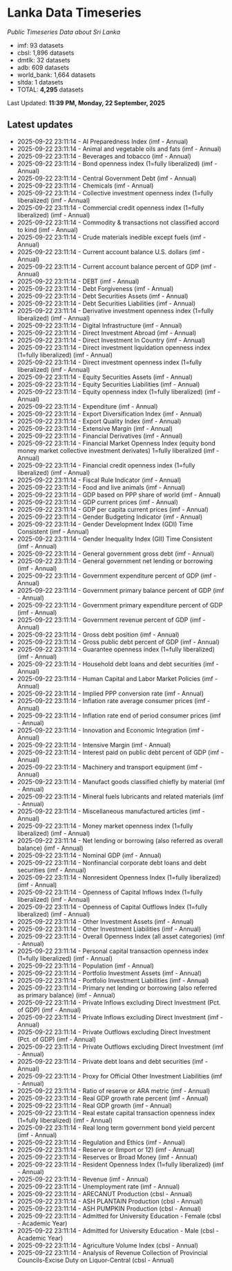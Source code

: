 # Lanka Data Timeseries
*Public Timeseries Data about Sri Lanka*

* imf: 93 datasets
* cbsl: 1,896 datasets
* dmtlk: 32 datasets
* adb: 609 datasets
* world_bank: 1,664 datasets
* sltda: 1 datasets
* TOTAL: **4,295** datasets

Last Updated: **11:39 PM, Monday, 22 September, 2025**

## Latest updates

* 2025-09-22 23:11:14 - AI Preparedness Index (imf - Annual)
* 2025-09-22 23:11:14 - Animal and vegetable oils and fats (imf - Annual)
* 2025-09-22 23:11:14 - Beverages and tobacco (imf - Annual)
* 2025-09-22 23:11:14 - Bond openness index (1=fully liberalized) (imf - Annual)
* 2025-09-22 23:11:14 - Central Government Debt (imf - Annual)
* 2025-09-22 23:11:14 - Chemicals (imf - Annual)
* 2025-09-22 23:11:14 - Collective investment openness index (1=fully liberalized) (imf - Annual)
* 2025-09-22 23:11:14 - Commercial credit openness index (1=fully liberalized) (imf - Annual)
* 2025-09-22 23:11:14 - Commodity & transactions not classified accord to kind (imf - Annual)
* 2025-09-22 23:11:14 - Crude materials inedible except fuels (imf - Annual)
* 2025-09-22 23:11:14 - Current account balance U.S. dollars (imf - Annual)
* 2025-09-22 23:11:14 - Current account balance percent of GDP (imf - Annual)
* 2025-09-22 23:11:14 - DEBT (imf - Annual)
* 2025-09-22 23:11:14 - Debt Forgiveness (imf - Annual)
* 2025-09-22 23:11:14 - Debt Securities Assets (imf - Annual)
* 2025-09-22 23:11:14 - Debt Securities Liabilities (imf - Annual)
* 2025-09-22 23:11:14 - Derivative investment openness index (1=fully liberalized) (imf - Annual)
* 2025-09-22 23:11:14 - Digital Infrastructure (imf - Annual)
* 2025-09-22 23:11:14 - Direct Investment Abroad (imf - Annual)
* 2025-09-22 23:11:14 - Direct Investment In Country (imf - Annual)
* 2025-09-22 23:11:14 - Direct investment liquidation openness index (1=fully liberalized) (imf - Annual)
* 2025-09-22 23:11:14 - Direct investment openness index (1=fully liberalized) (imf - Annual)
* 2025-09-22 23:11:14 - Equity Securities Assets (imf - Annual)
* 2025-09-22 23:11:14 - Equity Securities Liabilities (imf - Annual)
* 2025-09-22 23:11:14 - Equity openness index (1=fully liberalized) (imf - Annual)
* 2025-09-22 23:11:14 - Expenditure (imf - Annual)
* 2025-09-22 23:11:14 - Export Diversification Index (imf - Annual)
* 2025-09-22 23:11:14 - Export Quality Index (imf - Annual)
* 2025-09-22 23:11:14 - Extensive Margin (imf - Annual)
* 2025-09-22 23:11:14 - Financial Derivatives (imf - Annual)
* 2025-09-22 23:11:14 - Financial Market Openness Index (equity bond money market collective investment derivates) 1=fully liberalized (imf - Annual)
* 2025-09-22 23:11:14 - Financial credit openness index (1=fully liberalized) (imf - Annual)
* 2025-09-22 23:11:14 - Fiscal Rule Indicator (imf - Annual)
* 2025-09-22 23:11:14 - Food and live animals (imf - Annual)
* 2025-09-22 23:11:14 - GDP based on PPP share of world (imf - Annual)
* 2025-09-22 23:11:14 - GDP current prices (imf - Annual)
* 2025-09-22 23:11:14 - GDP per capita current prices (imf - Annual)
* 2025-09-22 23:11:14 - Gender Budgeting Indicator (imf - Annual)
* 2025-09-22 23:11:14 - Gender Development Index (GDI) Time Consistent (imf - Annual)
* 2025-09-22 23:11:14 - Gender Inequality Index (GII) Time Consistent (imf - Annual)
* 2025-09-22 23:11:14 - General government gross debt (imf - Annual)
* 2025-09-22 23:11:14 - General government net lending or borrowing (imf - Annual)
* 2025-09-22 23:11:14 - Government expenditure percent of GDP (imf - Annual)
* 2025-09-22 23:11:14 - Government primary balance percent of GDP (imf - Annual)
* 2025-09-22 23:11:14 - Government primary expenditure percent of GDP (imf - Annual)
* 2025-09-22 23:11:14 - Government revenue percent of GDP (imf - Annual)
* 2025-09-22 23:11:14 - Gross debt position (imf - Annual)
* 2025-09-22 23:11:14 - Gross public debt percent of GDP (imf - Annual)
* 2025-09-22 23:11:14 - Guarantee openness index (1=fully liberalized) (imf - Annual)
* 2025-09-22 23:11:14 - Household debt loans and debt securities (imf - Annual)
* 2025-09-22 23:11:14 - Human Capital and Labor Market Policies (imf - Annual)
* 2025-09-22 23:11:14 - Implied PPP conversion rate (imf - Annual)
* 2025-09-22 23:11:14 - Inflation rate average consumer prices (imf - Annual)
* 2025-09-22 23:11:14 - Inflation rate end of period consumer prices (imf - Annual)
* 2025-09-22 23:11:14 - Innovation and Economic Integration (imf - Annual)
* 2025-09-22 23:11:14 - Intensive Margin (imf - Annual)
* 2025-09-22 23:11:14 - Interest paid on public debt percent of GDP (imf - Annual)
* 2025-09-22 23:11:14 - Machinery and transport equipment (imf - Annual)
* 2025-09-22 23:11:14 - Manufact goods classified chiefly by material (imf - Annual)
* 2025-09-22 23:11:14 - Mineral fuels lubricants and related materials (imf - Annual)
* 2025-09-22 23:11:14 - Miscellaneous manufactured articles (imf - Annual)
* 2025-09-22 23:11:14 - Money market openness index (1=fully liberalized) (imf - Annual)
* 2025-09-22 23:11:14 - Net lending or borrowing (also referred as overall balance) (imf - Annual)
* 2025-09-22 23:11:14 - Nominal GDP (imf - Annual)
* 2025-09-22 23:11:14 - Nonfinancial corporate debt loans and debt securities (imf - Annual)
* 2025-09-22 23:11:14 - Nonresident Openness Index (1=fully liberalized) (imf - Annual)
* 2025-09-22 23:11:14 - Openness of Capital Inflows Index (1=fully liberalized) (imf - Annual)
* 2025-09-22 23:11:14 - Openness of Capital Outflows Index (1=fully liberalized) (imf - Annual)
* 2025-09-22 23:11:14 - Other Investment Assets (imf - Annual)
* 2025-09-22 23:11:14 - Other Investment Liabilities (imf - Annual)
* 2025-09-22 23:11:14 - Overall Openness Index (all asset categories) (imf - Annual)
* 2025-09-22 23:11:14 - Personal capital transaction openness index (1=fully liberalized) (imf - Annual)
* 2025-09-22 23:11:14 - Population (imf - Annual)
* 2025-09-22 23:11:14 - Portfolio Investment Assets (imf - Annual)
* 2025-09-22 23:11:14 - Portfolio Investment Liabilities (imf - Annual)
* 2025-09-22 23:11:14 - Primary net lending or borrowing (also referred as primary balance) (imf - Annual)
* 2025-09-22 23:11:14 - Private Inflows excluding Direct Investment (Pct. of GDP) (imf - Annual)
* 2025-09-22 23:11:14 - Private Inflows excluding Direct Investment (imf - Annual)
* 2025-09-22 23:11:14 - Private Outflows excluding Direct Investment (Pct. of GDP) (imf - Annual)
* 2025-09-22 23:11:14 - Private Outflows excluding Direct Investment (imf - Annual)
* 2025-09-22 23:11:14 - Private debt loans and debt securities (imf - Annual)
* 2025-09-22 23:11:14 - Proxy for Official Other Investment Liabilities (imf - Annual)
* 2025-09-22 23:11:14 - Ratio of reserve or ARA metric (imf - Annual)
* 2025-09-22 23:11:14 - Real GDP growth rate percent (imf - Annual)
* 2025-09-22 23:11:14 - Real GDP growth (imf - Annual)
* 2025-09-22 23:11:14 - Real estate capital transaction openness index (1=fully liberalized) (imf - Annual)
* 2025-09-22 23:11:14 - Real long term government bond yield percent (imf - Annual)
* 2025-09-22 23:11:14 - Regulation and Ethics (imf - Annual)
* 2025-09-22 23:11:14 - Reserve or (Import or 12) (imf - Annual)
* 2025-09-22 23:11:14 - Reserves or Broad Money (imf - Annual)
* 2025-09-22 23:11:14 - Resident Openness Index (1=fully liberalized) (imf - Annual)
* 2025-09-22 23:11:14 - Revenue (imf - Annual)
* 2025-09-22 23:11:14 - Unemployment rate (imf - Annual)
* 2025-09-22 23:11:14 - ARECANUT Production (cbsl - Annual)
* 2025-09-22 23:11:14 - ASH PLANTAIN Production (cbsl - Annual)
* 2025-09-22 23:11:14 - ASH PUMPKIN Production (cbsl - Annual)
* 2025-09-22 23:11:14 - Admitted for University Education - Female (cbsl - Academic Year)
* 2025-09-22 23:11:14 - Admitted for University Education - Male (cbsl - Academic Year)
* 2025-09-22 23:11:14 - Agriculture Volume Index (cbsl - Annual)
* 2025-09-22 23:11:14 - Analysis of Revenue Collection of Provincial Councils-Excise Duty on Liquor-Central (cbsl - Annual)